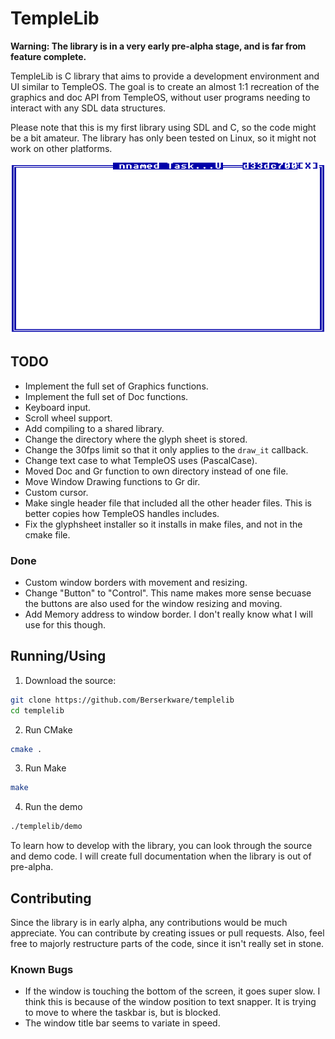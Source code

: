 

# TempleLib
**Warning: The library is in a very early pre-alpha stage, and is far from feature complete.**

TempleLib is C library that aims to provide a development environment and UI similar to TempleOS. The goal is to create an almost 1:1 recreation of the graphics and doc API from TempleOS, without user programs needing to interact with any SDL data structures.

Please note that this is my first library using SDL and C, so the code might be a bit amateur. The library has only been tested on Linux, so it might not work on other platforms.

![A window demoing TempleLib](images/window.png "Demo Window")

## TODO
 - Implement the full set of Graphics functions.
 - Implement the full set of Doc functions.
 - Keyboard input.
 - Scroll wheel support.
 - Add compiling to a shared library.
 - Change the directory where the glyph sheet is stored.
 - Change the 30fps limit so that it only applies to the `draw_it` callback.
 - Change text case to what TempleOS uses (PascalCase).
 - Moved Doc and Gr function to own directory instead of one file.
 - Move Window Drawing functions to Gr dir.
 - Custom cursor.
 - Make single header file that included all the other header files. This is better copies how TempleOS handles includes.
 - Fix the glyphsheet installer so it installs in make files, and not in the cmake file.
### Done
 - Custom window borders with movement and resizing.
 - Change "Button" to "Control". This name makes more sense becuase the buttons are also used for the window resizing and moving.
 - Add Memory address to window border. I don't really know what I will use for this though.

## Running/Using
1. Download the source:
```sh
git clone https://github.com/Berserkware/templelib
cd templelib
``` 
2. Run CMake
```sh
cmake .
```
3. Run Make
```sh
make
```
4. Run the demo
```sh
./templelib/demo
```
To learn how to develop with the library, you can look through the source and demo code. I will create full
documentation when the library is out of pre-alpha.

## Contributing
Since the library is in early alpha, any contributions would be much appreciate. You can contribute by creating issues or pull requests. Also, feel free to majorly restructure parts of the code, since it isn't really set in stone.

### Known Bugs
 - If the window is touching the bottom of the screen, it goes super slow. I think this is because of the window position to text snapper. It is trying to move to where the taskbar is, but is blocked.
 - The window title bar seems to variate in speed.

